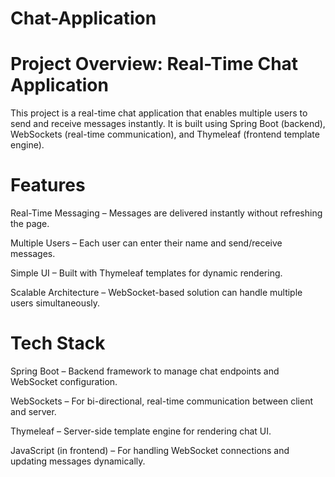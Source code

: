 # Chat-Application

# Project Overview: Real-Time Chat Application

This project is a real-time chat application that enables multiple users to send and receive messages instantly. It is built using Spring Boot (backend), WebSockets (real-time communication), and Thymeleaf (frontend template engine).

# Features

Real-Time Messaging – Messages are delivered instantly without refreshing the page.

Multiple Users – Each user can enter their name and send/receive messages.

Simple UI – Built with Thymeleaf templates for dynamic rendering.

Scalable Architecture – WebSocket-based solution can handle multiple users simultaneously.

# Tech Stack

Spring Boot – Backend framework to manage chat endpoints and WebSocket configuration.

WebSockets – For bi-directional, real-time communication between client and server.

Thymeleaf – Server-side template engine for rendering chat UI.

JavaScript (in frontend) – For handling WebSocket connections and updating messages dynamically.
